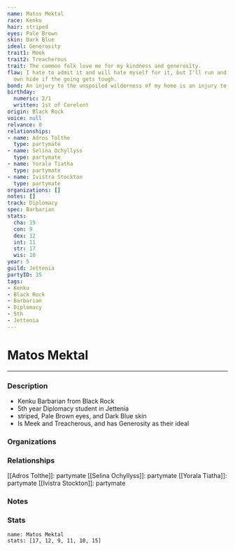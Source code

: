 ```yaml
---
name: Matos Mektal
race: Kenku
hair: striped
eyes: Pale Brown
skin: Dark Blue
ideal: Generosity
trait1: Meek
trait2: Treacherous
trait: The common folk love me for my kindness and generosity.
flaw: I hate to admit it and will hate myself for it, but I'll run and preserve my
  own hide if the going gets tough.
bond: An injury to the unspoiled wilderness of my home is an injury to me.
birthday:
  numeric: 2/1
  written: 1st of Corelent
origin: Black Rock
voice: null
relvance: 0
relationships:
- name: Adros Tolthe
  type: partymate
- name: Selina Ochyllyss
  type: partymate
- name: Yorala Tiatha
  type: partymate
- name: Ivistra Stockton
  type: partymate
organizations: []
notes: []
track: Diplomacy
spec: Barbarian
stats:
  cha: 15
  con: 9
  dex: 12
  int: 11
  str: 17
  wis: 10
year: 5
guild: Jettenia
partyID: 35
tags:
- Kenku
- Black Rock
- Barbarian
- Diplomacy
- 5th
- Jettenia
---
```

# Matos Mektal
---
### Description
- Kenku Barbarian from Black Rock
- 5th year Diplomacy student in Jettenia
- striped, Pale Brown eyes, and Dark Blue skin
- Is Meek and Treacherous, and has Generosity as their ideal

### Organizations

### Relationships
[[Adros Tolthe]]: partymate
[[Selina Ochyllyss]]: partymate
[[Yorala Tiatha]]: partymate
[[Ivistra Stockton]]: partymate

### Notes

### Stats
```statblock
name: Matos Mektal
stats: [17, 12, 9, 11, 10, 15]
```